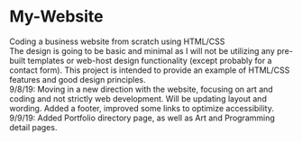 # My-Website
Coding a business website from scratch using HTML/CSS<br>
The design is going to be basic and minimal as I will not be utilizing any pre-built templates or web-host design functionality (except probably for a contact form). This project is intended to provide an example of HTML/CSS features and good design principles. <br>
9/8/19: Moving in a new direction with the website, focusing on art and coding and not strictly web development. Will be updating layout and wording. Added a footer, improved some links to optimize accessibility. <br>
9/9/19: Added Portfolio directory page, as well as Art and Programming detail pages. 
